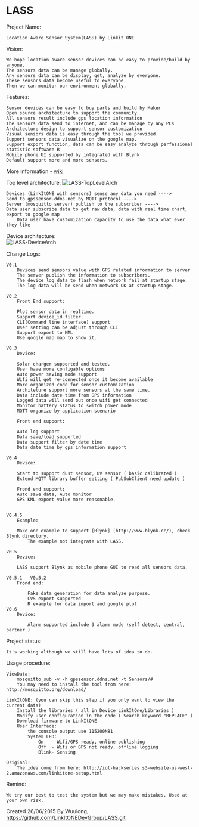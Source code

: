 # LASS
Project Name: 

	Location Aware Sensor System(LASS) by Linkit ONE

Vision: 
	
	We hope location aware sensor devices can be easy to provide/build by anyone.
	The sensors data can be manage globally.
	Any sensors data can be display, get, analyze by everyone.
	These sensors data become useful to everyone.
	Then we can monitor our environment globally.
	

Features:
	
	
	Sensor devices can be easy to buy parts and build by Maker
	Open source architecture to support the community
	All sensors result include gps location information
	The sensors data send to internet, and can be manage by any PCs
	Architecture design to support sensor customization
	Visual sensors data is easy through the tool we provided.
	Support sensors data visualize on the google map.
	Support export function, data can be easy analyze through perfessional statistic software R
	Mobile phone UI supported by integrated with Blynk
	Default support more and more sensors.
	
More information - [wiki](https://github.com/LinkItONEDevGroup/LASS/wiki)

Top level architecture:
![LASS-TopLevelArch](https://github.com/LinkItONEDevGroup/LASS/blob/master/Doc/LASS-TopLevelArch.png)

	Devices (LinkItONE with sensors) sense any data you need ----> 
	Send to gpssensor.ddns.net by MQTT protocol ----> 
	Server (mosquitto server) publish to the subscriber ---->
	Data user subscribe data to get raw data, data with real time chart, export to google map
		Data user have customization capacity to use the data what ever they like
		

Device architecture:	
![LASS-DeviceArch](https://github.com/LinkItONEDevGroup/LASS/blob/master/Doc/LASS-DeviceArch.png)

Change Logs:

	V0.1 
		Devices send sensors value with GPS related information to server
		The server publish the information to subscribers.
		The device log data to flash when network fail at startup stage.
		The log data will be send when network OK at startup stage.
	
	V0.2
		Front End support: 
		
		Plot sensor data in realtime.
		Support device_id filter.
		CLI(Command line interface) support
		User setting can be adjust through CLI
		Support export to KML
		Use google map map to show it. 	
	
	V0.3
		Device:
		
		Solar charger supported and tested.
		User have more configable options
		Auto power saving mode support
		Wifi will get re-connected once it become available
		More organized code for sensor customization
		Architeture support more sensors at the same time.
		Data include date time from GPS information
		Logged data will send out once wifi get connected
		Monitor battery status to switch power mode
		MQTT organize by application scenario
		
		Front end support:
		
		Auto log support
		Data save/load supported
		Data support filter by date time
		Data date time by gps information support
	
	V0.4
		Device:
		
		Start to support dust sensor, UV sensor ( basic calibrated ) 
		Extend MQTT library buffer setting ( PubSubClient need update )
		
		Frond end support;
		Auto save data, Auto monitor
		GPS KML export value more reasonable.
		
		
	V0.4.5
		Example:
		
		Make one example to support [Blynk] (http://www.blynk.cc/), check Blynk directory.
			The example not integrate with LASS.
		
	V0.5
		Device:
		
		LASS support Blynk as mobile phone GUI to read all sensors data.

	V0.5.1 - V0.5.2 
		Frond end:
		
			Fake data generation for data analyze purpose.
			CVS export supported
			R example for data import and google plot 
	V0.6
		Device:
		
			Alarm supported include 3 alarm mode (self detect, central, partner )


Project status:
	
	It's working although we still have lots of idea to do. 
		
Usage procedure:
	
	ViewData: 
		mosquitto_sub -v -h gpssensor.ddns.net -t Sensors/#
		You may need to install the tool from here: http://mosquitto.org/download/
		
	LinkItONE: (you can skip this step if you only want to view the current data)
		Install the libraries ( all in Device_LinkItOne/Libraries )
		Modify user configuration in the code ( Search keyword "REPLACE" )
		Download firmware to LinkItONE
		User Interface:
			the console output use 115200N81
			System LED: 
				On   - Wifi/GPS ready, online publishing
				Off  - Wifi or GPS not ready, offline logging
				Blink- Sensing
        
	Original:
	    The idea come from here: http://iot-hackseries.s3-website-us-west-2.amazonaws.com/linkitone-setup.html

	
Remind:

	We try our best to test the system but we may make mistakes. Used at your own risk.
	
Created 26/06/2015
By Wuulong, https://github.com/LinkItONEDevGroup/LASS.git
